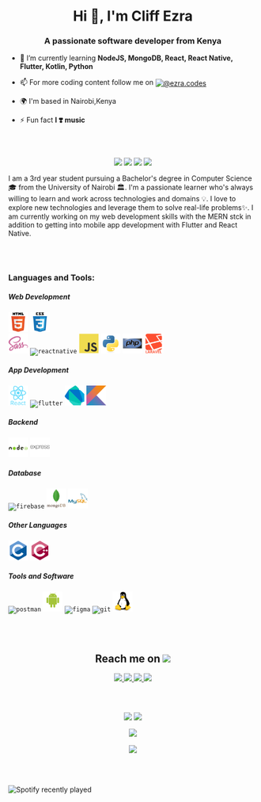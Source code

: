 <h1 align="center">Hi 👋, I'm Cliff Ezra</h1>
<h3 align="center">A passionate software developer from Kenya</h3>

- 🌱 I’m currently learning **NodeJS, MongoDB, React, React Native, Flutter, Kotlin, Python**

<!-- - 🚀  Currently working on ... -->

- 📫 For more coding content follow me on <a href="https://instagram.com/ezra.codes" target="blank"><img align="center" src="https://raw.githubusercontent.com/rahuldkjain/github-profile-readme-generator/master/src/images/icons/Social/instagram.svg" alt="@ezra.codes" height="30" width="40" /></a>

- 🌍  I'm based in Nairobi,Kenya

- ⚡ Fun fact **I ❣️ music**


<br /><br />

<p align="center">
  
 <img src="https://badges.pufler.dev/visits/cliff-ezra/cliff-ezra"/> 
 <img src="https://badges.pufler.dev/updated/cliff-ezra/cliff-ezra"/>
 <img src="https://badges.pufler.dev/repos/cliff-ezra"/>
 <img src="https://badges.pufler.dev/commits/monthly/cliff-ezra" />
  
 </p>
 
 <p align="center">
  
  I am a 3rd year student pursuing a Bachelor's degree in Computer Science 🎓 from the University of Nairobi 🏛. I'm a passionate learner who's always willing       to learn and work across technologies and domains 💡. I love to explore new technologies and leverage them to solve real-life problems✨. I am currently working on my web development skills with the MERN stck in addition to getting into mobile app development with Flutter and React Native.
  
  </p>
  

<br /><br />
  
### Languages and Tools:


##### Web Development
<code><img src="https://raw.githubusercontent.com/devicons/devicon/master/icons/html5/html5-original-wordmark.svg" alt="html5" width="40"/></code>
<code><img src="https://raw.githubusercontent.com/devicons/devicon/master/icons/css3/css3-original-wordmark.svg" alt="css3" width="40"/></code>
<code>  <img src="https://raw.githubusercontent.com/devicons/devicon/master/icons/sass/sass-original.svg" alt="sass" width="40" height="40"/></code>
<code><img src="https://reactnative.dev/img/header_logo.svg" alt="reactnative" width="40"/></code>
<code><img src="https://raw.githubusercontent.com/devicons/devicon/master/icons/javascript/javascript-original.svg" alt="javascript" width="40"/></code>
<code><img src="https://raw.githubusercontent.com/devicons/devicon/master/icons/python/python-original.svg" alt="php" width="40"/></code>
<code><img src="https://raw.githubusercontent.com/devicons/devicon/master/icons/php/php-original.svg" alt="php" width="40" height="40"/></code>
<code><img src="https://raw.githubusercontent.com/devicons/devicon/master/icons/laravel/laravel-plain-wordmark.svg" alt="laravel" width="40" height="40"/></code>

##### App Development
<code><img src="https://raw.githubusercontent.com/devicons/devicon/master/icons/react/react-original-wordmark.svg" alt="react" width="40"/></code>
<code><img src="https://www.vectorlogo.zone/logos/flutterio/flutterio-icon.svg" alt="flutter" width="40" height="40"/></code>
<code><img src="https://raw.githubusercontent.com/devicons/devicon/master/icons/dart/dart-original.svg" alt="d3js" width="40" height="40"/></code>
<code><img src="https://raw.githubusercontent.com/devicons/devicon/master/icons/kotlin/kotlin-original.svg" alt="d3js" width="40" height="40"/></code>

##### Backend
<code><img src="https://raw.githubusercontent.com/devicons/devicon/master/icons/nodejs/nodejs-original-wordmark.svg" alt="nodejs" width="40"/></code>
<code><img src="https://raw.githubusercontent.com/devicons/devicon/master/icons/express/express-original-wordmark.svg" alt="express" width="40" height="40"/></code>


##### Database
<code><img src="https://www.vectorlogo.zone/logos/firebase/firebase-icon.svg" alt="firebase" width="40"/></code>
<code><img src="https://raw.githubusercontent.com/devicons/devicon/master/icons/mongodb/mongodb-original-wordmark.svg" alt="mongodb" width="40" height="40"/></code>
<code><img src="https://raw.githubusercontent.com/devicons/devicon/master/icons/mysql/mysql-original-wordmark.svg" alt="mysql" width="40" height="40"/></code>



##### Other Languages
<code><img src="https://raw.githubusercontent.com/devicons/devicon/master/icons/c/c-original.svg" alt="d3js" width="40" height="40"/></code>
<code><img src="https://raw.githubusercontent.com/devicons/devicon/master/icons/cplusplus/cplusplus-original.svg" alt="d3js" width="40" height="40"/></code>



##### Tools and Software
<code><img src="https://www.vectorlogo.zone/logos/getpostman/getpostman-icon.svg" alt="postman" width="40" height="40"/></code>
<code><img src="https://raw.githubusercontent.com/devicons/devicon/master/icons/android/android-original-wordmark.svg" alt="mysql" width="40" height="40"/></code>
<code><img src="https://www.vectorlogo.zone/logos/figma/figma-icon.svg" alt="figma" width="40" height="40"/></code>
<code><img src="https://www.vectorlogo.zone/logos/git-scm/git-scm-icon.svg" alt="git" width="40" height="40"/></code>
<code><img src="https://raw.githubusercontent.com/devicons/devicon/master/icons/linux/linux-original.svg" alt="linux" width="40" height="40"/></code>

<br /><br />
  
<h2 align="center">Reach me on <img src="https://media0.giphy.com/media/jqNPzdTTxQfOgOqpO4/source.gif" width="50"></h2>

<p align="center">
  
<a href="mailto: cliffezra21@gmail.com">
 <img src="https://img.shields.io/badge/Gmail-D14836?style=for-the-badge&logo=gmail&logoColor=white"/>
</a>
<a href="https://www.linkedin.com/in/cliff-ezra-0a3609215/">
 <img src="https://img.shields.io/badge/LinkedIn-0077B5?style=for-the-badge&logo=linkedin&logoColor=white"/>
</a>
<a href="https://twitter.com/ezra_cliff">
 <img src="https://img.shields.io/badge/Twitter-1DA1F2?style=for-the-badge&logo=twitter&logoColor=white"/>
</a>
<a href="https://www.upwork.com/freelancers/~01baef5ca39ace2f13">
 <img src="https://img.shields.io/badge/UpWork-6FDA44?style=for-the-badge&logo=Upwork&logoColor=white"/>
</a>
  
</p>

<h2 align="center">
<!--   My Contribution Graph <img src="https://media.giphy.com/media/xUA7aZeLE2e0P7Znz2/giphy.gif" width="50"> -->
</h2>

<!-- <img src="https://raw.githubusercontent.com/cliff-ezra/github-stats/master/generated/overview.svg#gh-dark-mode-only">
<img src="https://raw.githubusercontent.com/cliff-ezra/github-stats/master/generated/languages.svg#gh-dark-mode-only"> -->

<!-- ![](https://raw.githubusercontent.com/cliff-ezra/github-stats/master/generated/overview.svg#gh-dark-mode-only) -->
<!-- ![](https://raw.githubusercontent.com/cliff-ezra/github-stats/master/generated/languages.svg#gh-dark-mode-only) -->





<p align="center">
<!--   <img src="https://github.com/ritik307/ritik307/raw/output/github-contribution-grid-snake.svg" alt="snake"></center> -->
</p>

<br>

<p align = "center">
  <img  src = "https://github-readme-stats.vercel.app/api?username=cliff-ezra&show_icons=true&theme=tokyonight&line_height=27">
  <img src = "https://github-readme-stats.vercel.app/api/top-langs/?username=cliff-ezra&hide=html,css,java,shaderlab,kotlin,hlsl&theme=tokyonight">
</p>

<p align = "center">
 <img  src="https://github-readme-streak-stats.herokuapp.com/?user=cliff-ezra&show_icons=true&locale=en&layout=compact&theme=tokyonight&line_height=0" />
</p> 

<p align = "center">
 <img src="https://activity-graph.herokuapp.com/graph?username=cliff-ezra&theme=redical">
</p> 

<br />
<br />



![Spotify recently played](https://spotify-recently-played-readme.vercel.app/api?user=31qaembgtaivzxoiafg2rw7fuzh4&width=1000&unique=true)


<!-- <img src="https://raw.githubusercontent.com/cliff-ezra/github-stats/master/generated/overview.svg#gh-dark-mode-only" />
<img src="https://raw.githubusercontent.com/cliff-ezra/github-stats/master/generated/languages.svg#gh-dark-mode-only" />
<img src="https://github.com/jstrieb/github-stats/blob/master/generated/overview.svg#gh-light-mode-only" />
<img src="https://github.com/jstrieb/github-stats/blob/master/generated/languages.svg#gh-light-mode-only" /> -->
  

<!-- ![](https://raw.githubusercontent.com/cliff-ezra/github-stats/master/generated/overview.svg#gh-dark-mode-only) -->

<!-- ![](https://raw.githubusercontent.com/cliff-ezra/github-stats/master/generated/languages.svg#gh-dark-mode-only) -->
